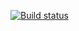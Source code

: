 [![Build status](https://ci.appveyor.com/api/projects/status/5vyvkuildqbww56e?svg=true)](https://ci.appveyor.com/project/LevchenkoTS/aqa-2-3)
